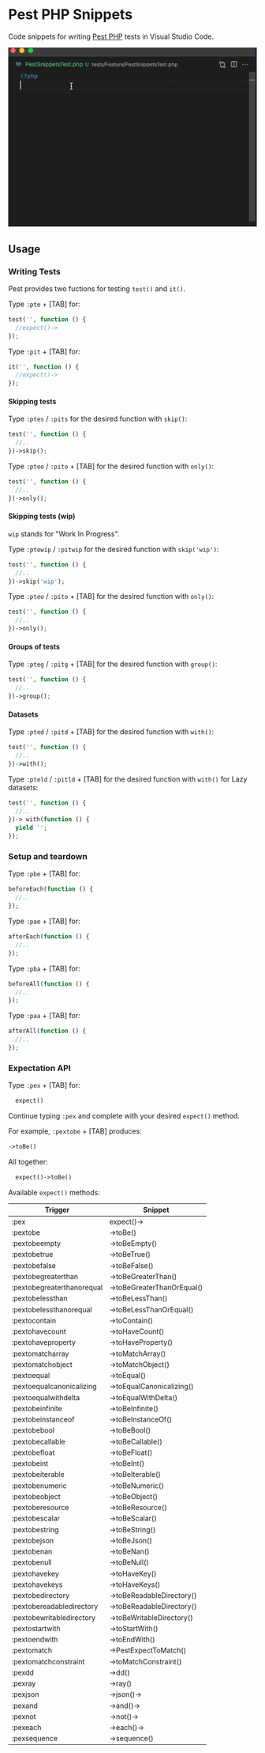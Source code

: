 # Pest PHP Snippets

Code snippets for writing [Pest PHP](https://pestphp.com/) tests in Visual Studio Code.

![Screenshot](https://github.com/dansysanalyst/pest-snippets/raw/main/images/screenshot.gif)

## Usage

### Writing Tests

Pest provides two fuctions for testing `test()` and `it()`.

Type `:pte` + [TAB] for:

```php
test('', function () {
  //expect()->
});
```

Type `:pit` + [TAB] for:

```php
it('', function () {
  //expect()->
});
```

#### Skipping tests

Type `:ptes` / `:pits` for the desired function with `skip()`:

```php
test('', function () {
  //..
})->skip();
```

Type `:pteo` / `:pito` + [TAB] for the desired function with `only()`:

```php
test('', function () {
  //..
})->only();
```

#### Skipping tests (wip)

`wip` stands for "Work In Progress".
 
Type `:ptewip` / `:pitwip` for the desired function with `skip('wip')`:

```php
test('', function () {
  //..
})->skip('wip');
```

Type `:pteo` / `:pito` + [TAB] for the desired function with `only()`:

```php
test('', function () {
  //..
})->only();
```

#### Groups of tests

Type `:pteg` / `:pitg`  + [TAB] for the desired function with `group()`:

```php
test('', function () {
  //..
})->group();
```

#### Datasets

Type `:pted` / `:pitd`  + [TAB] for the desired function with `with()`:

```php
test('', function () {
  //..
})->with();
```

Type `:pteld` / `:pitld` + [TAB] for the desired function with `with()` for Lazy datasets:

```php
test('', function () {
  //..
})-> with(function () {
  yield '';
});
```

### Setup and teardown

Type `:pbe` + [TAB] for:

```php
beforeEach(function () {
  //..
});
```

Type `:pae` + [TAB] for:

```php
afterEach(function () {
  //..
});
```

Type `:pba` + [TAB] for:

```php
beforeAll(function () {
  //..
});
```

Type `:paa` + [TAB] for:

```php
afterAll(function () {
  //..
});
```

### Expectation API

Type `:pex` + [TAB] for:

```php
  expect()
```

Continue typing `:pex` and complete with your desired `expect()` method.

For example, `:pextobe` + [TAB] produces:

```php
->toBe()
```

All together:

```php
  expect()->toBe()
```


Available `expect()` methods:

| Trigger  | Snippet          |
| -------- | ---------------- |
| :pex | expect()-> |
| :pextobe | ->toBe() |
| :pextobeempty | ->toBeEmpty() |
| :pextobetrue | ->toBeTrue() |
| :pextobefalse | ->toBeFalse() |
| :pextobegreaterthan | ->toBeGreaterThan() |
| :pextobegreaterthanorequal | ->toBeGreaterThanOrEqual() |
| :pextobelessthan | ->toBeLessThan() |
| :pextobelessthanorequal | ->toBeLessThanOrEqual() |
| :pextocontain | ->toContain() |
| :pextohavecount | ->toHaveCount() |
| :pextohaveproperty | ->toHaveProperty() |
| :pextomatcharray | ->toMatchArray() |
| :pextomatchobject | ->toMatchObject() |
| :pextoequal | ->toEqual() |
| :pextoequalcanonicalizing | ->toEqualCanonicalizing() |
| :pextoequalwithdelta | ->toEqualWithDelta() |
| :pextobeinfinite | ->toBeInfinite() |
| :pextobeinstanceof | ->toBeInstanceOf() |
| :pextobebool | ->toBeBool() |
| :pextobecallable | ->toBeCallable() |
| :pextobefloat | ->toBeFloat() |
| :pextobeint | ->toBeInt() |
| :pextobeiterable | ->toBeIterable() |
| :pextobenumeric | ->toBeNumeric() |
| :pextobeobject | ->toBeObject() |
| :pextoberesource | ->toBeResource() |
| :pextobescalar | ->toBeScalar() |
| :pextobestring | ->toBeString() |
| :pextobejson | ->toBeJson() |
| :pextobenan | ->toBeNan() |
| :pextobenull | ->toBeNull() |
| :pextohavekey | ->toHaveKey() |
| :pextohavekeys | ->toHaveKeys() |
| :pextobedirectory | ->toBeReadableDirectory() |
| :pextobereadabledirectory | ->toBeReadableDirectory() |
| :pextobewritabledirectory | ->toBeWritableDirectory() |
| :pextostartwith | ->toStartWith() |
| :pextoendwith | ->toEndWith() |
| :pextomatch | ->PestExpectToMatch() |
| :pextomatchconstraint | ->toMatchConstraint() |
| :pexdd | ->dd() |
| :pexray | ->ray()|
| :pexjson | ->json()-> |
| :pexand | ->and()-> |
| :pexnot | ->not()-> |
| :pexeach | ->each()-> |
| :pexsequence | ->sequence() |
